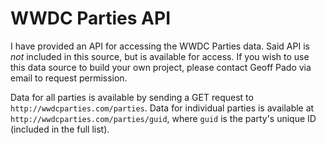 WWDC Parties API
================

I have provided an API for accessing the WWDC Parties data. Said API is *not* included in this source, but is available for access. If you wish to use this data source to build your own project, please contact Geoff Pado via email to request permission.

Data for all parties is available by sending a GET request to `http://wwdcparties.com/parties`. Data for individual parties is available at `http://wwdcparties.com/parties/guid`, where `guid` is the party's unique ID (included in the full list).